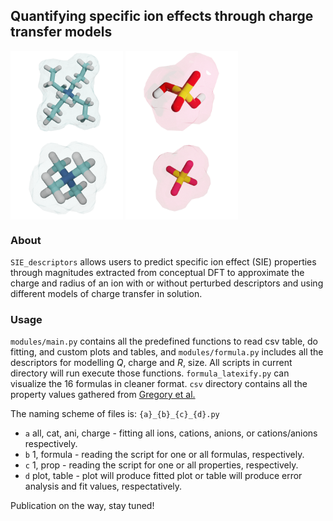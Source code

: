## Quantifying specific ion effects through charge transfer models

<img src="img/nc3h7_4.png" width=180 height=auto align="center"></a>
<img src="img/h2po4.png" width=180 height=auto align="center"></a>
<img src="img/nch3.png" width=180 height=auto align="center"></a>
<img src="img/po4.png" width=180 height=auto align="center"></a>

### About
```SIE_descriptors``` allows users to predict specific ion effect (SIE) properties through magnitudes extracted from
conceptual DFT to approximate the charge and radius of an ion with or without
perturbed descriptors and using different models of charge transfer in solution.

### Usage
```modules/main.py``` contains all the predefined functions to read csv table, do fitting, and custom plots and tables, and ```modules/formula.py``` includes all the descriptors for modelling $Q$, charge and $R$, size. All scripts in current directory will run execute those functions. ```formula_latexify.py``` can visualize the 16 formulas in cleaner format. ```csv``` directory contains all the property values gathered from [Gregory et al.](https://pubs.rsc.org/en/content/articlelanding/2021/sc/d1sc03568a) 

The naming scheme of files is: ```{a}_{b}_{c}_{d}.py```

- ```a``` all, cat, ani, charge - fitting all ions, cations, anions, or cations/anions respectively.
- ```b``` 1, formula - reading the script for one or all formulas, respectively. 
- ```c``` 1, prop - reading the script for one or all properties, respectively.
- ```d``` plot, table - plot will produce fitted plot or table will produce error analysis and fit values, respectatively.

Publication on the way, stay tuned!
